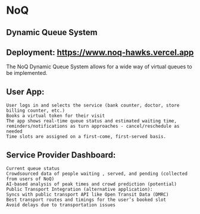# NoQ
## Dynamic Queue System

## Deployment: https://www.noq-hawks.vercel.app

The NoQ Dynamic Queue System allows for a wide way of virtual queues to be implemented.
## User App:

    User logs in and selects the service (bank counter, doctor, store billing counter, etc.)
    Books a virtual token for their visit
    The app shows real-time queue status and estimated waiting time, reminders/notifications as turn approaches - cancel/reschedule as needed
    Time slots are assigned on a first-come, first-served basis.

## Service Provider Dashboard:

    Current queue status
    Crowdsourced data of people waiting , served, and pending (collected from users of NoQ)
    AI-based analysis of peak times and crowd prediction (potential)
    Public Transport Integration (alternative application):
    Syncs with public transport API like Open Transit Data (DMRC)
    Best transport routes and timings for the user’s booked slot
    Avoid delays due to transportation issues
